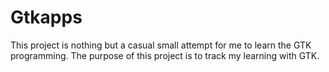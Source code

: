 # Gtkapps
This project is nothing but a casual small attempt for me to learn the GTK programming. The purpose of this project is to
track my learning with GTK. 
